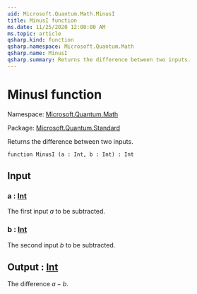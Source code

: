 ```yaml
---
uid: Microsoft.Quantum.Math.MinusI
title: MinusI function
ms.date: 11/25/2020 12:00:00 AM
ms.topic: article
qsharp.kind: function
qsharp.namespace: Microsoft.Quantum.Math
qsharp.name: MinusI
qsharp.summary: Returns the difference between two inputs.
---
```


# MinusI function

Namespace: [Microsoft.Quantum.Math](xref:Microsoft.Quantum.Math)

Package: [Microsoft.Quantum.Standard](https://nuget.org/packages/Microsoft.Quantum.Standard)


Returns the difference between two inputs.

```qsharp
function MinusI (a : Int, b : Int) : Int
```


## Input

### a : [Int](xref:microsoft.quantum.user-guide.language.types)

The first input $a$ to be subtracted.


### b : [Int](xref:microsoft.quantum.user-guide.language.types)

The second input $b$ to be subtracted.



## Output : [Int](xref:microsoft.quantum.user-guide.language.types)

The difference $a - b$.